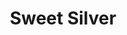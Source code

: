 ---
title: Sweet Silver
picture: sweetSilver.jpg
viewer_title: Sweet Silver
thumbnail: sweetSilver_t.jpg
alt: Sweet Silver
medium: Pen & Ink, Watercolor
width: 22.5"
height: 15.5"
---
